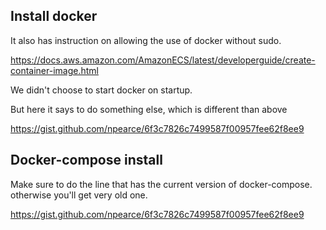 ## Install docker

It also has instruction on allowing the use of docker without sudo.

https://docs.aws.amazon.com/AmazonECS/latest/developerguide/create-container-image.html

We didn't choose to start docker on startup.

But here it says to do something else, which is different than above

https://gist.github.com/npearce/6f3c7826c7499587f00957fee62f8ee9

## Docker-compose install

Make sure to do the line that has the current version of docker-compose. otherwise you'll get very old one.

https://gist.github.com/npearce/6f3c7826c7499587f00957fee62f8ee9